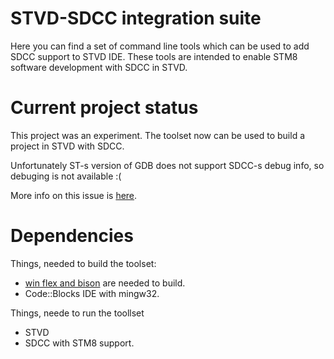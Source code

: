 # STVD-SDCC integration suite #
Here you can find a set of command line tools which can be used to add SDCC support to STVD IDE.
These tools are intended to enable STM8 software development with SDCC in STVD.


# Current project status #
This project was an experiment. The toolset now can be used to build a project in STVD with SDCC.

Unfortunately ST-s version of GDB does not support SDCC-s debug info, so debuging is not available :(

More info on this issue is [here](https://github.com/shkolnick-kun/stvd-sdcc/issues/2).

# Dependencies #
Things, needed to build the toolset: 
* [win flex and bison](https://sourceforge.net/projects/winflexbison/) are needed to build.
* Code::Blocks IDE with mingw32.

Things, neede to run the toollset
* STVD
* SDCC with STM8 support.


